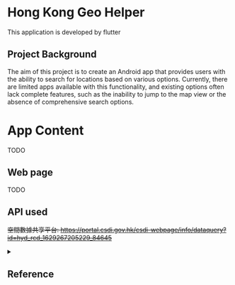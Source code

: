 # Hong Kong Geo Helper
This application is developed by flutter

## Project Background
The aim of this project is to create an Android app that provides users with the ability to search for locations based on various options. Currently, there are limited apps available with this functionality, and existing options often lack complete features, such as the inability to jump to the map view or the absence of comprehensive search options.

# App Content
TODO

## Web page
TODO

## API used
~~空間數據共享平台: https://portal.csdi.gov.hk/csdi-webpage/info/dataquery?id=hyd_rcd_1629267205229_84645~~


<details>
    <summary><h2>Reference</h2></summary>

    This project is a starting point for a Flutter application.

    A few resources to get you started if this is your first Flutter project:

    - [Lab: Write your first Flutter app](https://docs.flutter.dev/get-started/codelab)
    - [Cookbook: Useful Flutter samples](https://docs.flutter.dev/cookbook)

    For help getting started with Flutter development, view the
    [online documentation](https://docs.flutter.dev/), which offers tutorials,
    samples, guidance on mobile development, and a full API reference.

</details>